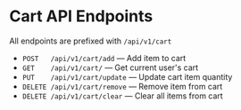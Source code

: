 # Cart API Endpoints

All endpoints are prefixed with `/api/v1/cart`

- `POST   /api/v1/cart/add` — Add item to cart
- `GET    /api/v1/cart/` — Get current user's cart
- `PUT    /api/v1/cart/update` — Update cart item quantity
- `DELETE /api/v1/cart/remove` — Remove item from cart
- `DELETE /api/v1/cart/clear` — Clear all items from cart
